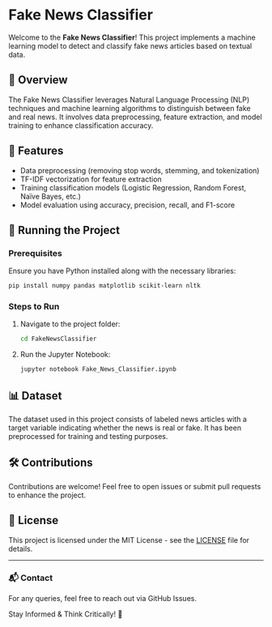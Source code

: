 # Fake News Classifier

Welcome to the **Fake News Classifier**! This project implements a machine learning model to detect and classify fake news articles based on textual data.

## 📌 Overview
The Fake News Classifier leverages Natural Language Processing (NLP) techniques and machine learning algorithms to distinguish between fake and real news. It involves data preprocessing, feature extraction, and model training to enhance classification accuracy.

## 📂 Features
- Data preprocessing (removing stop words, stemming, and tokenization)
- TF-IDF vectorization for feature extraction
- Training classification models (Logistic Regression, Random Forest, Naïve Bayes, etc.)
- Model evaluation using accuracy, precision, recall, and F1-score

## 🚀 Running the Project
### Prerequisites
Ensure you have Python installed along with the necessary libraries:
```bash
pip install numpy pandas matplotlib scikit-learn nltk
```

### Steps to Run
1. Navigate to the project folder:
   ```bash
   cd FakeNewsClassifier
   ```
2. Run the Jupyter Notebook:
   ```bash
   jupyter notebook Fake_News_Classifier.ipynb
   ```

## 📊 Dataset
The dataset used in this project consists of labeled news articles with a target variable indicating whether the news is real or fake. It has been preprocessed for training and testing purposes.

## 🛠 Contributions
Contributions are welcome! Feel free to open issues or submit pull requests to enhance the project.

## 📜 License
This project is licensed under the MIT License - see the [LICENSE](LICENSE) file for details.

---
### 📬 Contact
For any queries, feel free to reach out via GitHub Issues.

Stay Informed & Think Critically! 📰

